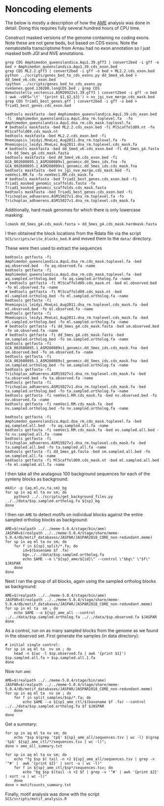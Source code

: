# Noncoding elements

The below is mostly a description of how the [AME](http://meme-suite.org/doc/ame.html) analysis was done in detail. Doing this requires fully several hundred hours of CPU time.

Construct masked versions of the genome containing no coding exons. Note these are not gene beds, but based on CDS exons. Note the nematostella transcriptome from Arnau had no exon annotation so I just masked both JGI and NVE annotations.

```
grep CDS Amphimedon_queenslandica.Aqu1.39.gff3 | convert2bed -i gff -o bed > Amphimedon_queenslandica.Aqu1.39.cds_exon.bed
grep CDS ML2.2.gff3 | convert2bed -i gff -o bed > ML2.2.cds_exon.bed
python ../scripts/genes_bed_to_cds_exons.py dd_Smed_v6.bed > dd_Smed_v6.cds_exon.bed
(python ../scripts/genes_bed_to_cds_exons.py nveGenes.good.130208.longCDS.bed ; grep CDS Nematostella_vectensis.ASM20922v1.39.gff3 | convert2bed -i gff -o bed | awk -vOFS='\t' '{print $1,$2,$3}') > nv_jgi_nve_merge.cds_mask.bed
grep CDS Triad1_best_genes.gff | convert2bed -i gff -o bed > Triad1_best_genes.cds_exon.bed

bedtools maskfasta -bed Amphimedon_queenslandica.Aqu1.39.cds_exon.bed -fi  Amphimedon_queenslandica.Aqu1.dna_rm.toplevel.fa  -fo Amphimedon_queenslandica.Aqu1.dna_rm.cds_mask.toplevel.fa
# bedtools maskfasta -bed ML2.2.cds_exon.bed -fi MlScaffold09.nt -fo MlScaffold09.cds_mask.nt
bedtools maskfasta -bed ML2.2.cds_exon.bed -fi Mnemiopsis_leidyi.MneLei_Aug2011.dna_rm.toplevel.fa -fo Mnemiopsis_leidyi.MneLei_Aug2011.dna_rm.toplevel.cds_mask.fa
# bedtools maskfasta -bed dd_Smed_v6.cds_exon.bed -fi dd_Smes_g4.fasta -fo dd_Smes_g4.cds_mask.fasta 
bedtools maskfasta -bed dd_Smed_v6.cds_exon.bed -fi GCA_002600895.1_ASM260089v1_genomic.dd_Smes_ids.fna -fo GCA_002600895.1_ASM260089v1_genomic.dd_Smes_ids.cds_mask.fna
bedtools maskfasta -bed nv_jgi_nve_merge.cds_mask.bed -fi nemVec1.RM.fa -fo nemVec1.RM.cds_mask.fa
# bedtools maskfasta -bed Triad1_best_genes.cds_exon.bed -fi Triad1_masked_genomic_scaffolds.fasta -fo Triad1_masked_genomic_scaffolds.cds_mask.fasta
bedtools maskfasta -bed Triad1_best_genes.cds_exon.bed -fi Trichoplax_adhaerens.ASM15027v1.dna_rm.toplevel.fa -fo Trichoplax_adhaerens.ASM15027v1.dna_rm.toplevel.cds_mask.fa
```

Additionally, hard mask genomes for which there is only lowercase masking:

```
lcmask dd_Smes_g4.cds_mask.fasta > dd_Smes_g4.cds_mask.hardmask.fasta
```

I then obtained the block locations from the Rdata file via the script `SCS/scripts/write_blocks_bed.R` and moved them to the `data/` directory.

These were then used to extract the sequences

```
bedtools getfasta -fi Amphimedon_queenslandica.Aqu1.dna_rm.cds_mask.toplevel.fa -bed aq.observed.bed  -fo aq.observed.fa -name
bedtools getfasta -fi Amphimedon_queenslandica.Aqu1.dna_rm.cds_mask.toplevel.fa -bed aq.sampled.ortholog.bed  -fo aq.sampled.ortholog.fa -name
# bedtools getfasta -fi MlScaffold09.cds_mask.nt -bed ml.observed.bed -fo ml.observed.fa -name
# bedtools getfasta -fi MlScaffold09.cds_mask.nt -bed ml.sampled.ortholog.bed -fo ml.sampled.ortholog.fa -name
bedtools getfasta -fi Mnemiopsis_leidyi.MneLei_Aug2011.dna_rm.toplevel.cds_mask.fa -bed ml.observed.bed -fo ml.observed.fa -name
bedtools getfasta -fi Mnemiopsis_leidyi.MneLei_Aug2011.dna_rm.toplevel.cds_mask.fa -bed ml.sampled.ortholog.bed -fo ml.sampled.ortholog.fa -name
# bedtools getfasta -fi dd_Smes_g4.cds_mask.fasta -bed sm.observed.bed -fo sm.observed.fa -name
# bedtools getfasta -fi dd_Smes_g4.cds_mask.fasta -bed sm.sampled.ortholog.bed -fo sm.sampled.ortholog.fa -name
bedtools getfasta -fi GCA_002600895.1_ASM260089v1_genomic.dd_Smes_ids.cds_mask.fna -bed sm.observed.bed -fo sm.observed.fa -name
bedtools getfasta -fi GCA_002600895.1_ASM260089v1_genomic.dd_Smes_ids.cds_mask.fna -bed sm.sampled.ortholog.bed -fo sm.sampled.ortholog.fa -name
bedtools getfasta -fi Trichoplax_adhaerens.ASM15027v1.dna_rm.toplevel.cds_mask.fa -bed ta.observed.bed -fo ta.observed.fa -name
bedtools getfasta -fi Trichoplax_adhaerens.ASM15027v1.dna_rm.toplevel.cds_mask.fa -bed ta.sampled.ortholog.bed -fo ta.sampled.ortholog.fa -name
bedtools getfasta -fi nemVec1.RM.cds_mask.fa -bed nv.observed.bed -fo nv.observed.fa -name
bedtools getfasta -fi nemVec1.RM.cds_mask.fa -bed nv.sampled.ortholog.bed -fo nv.sampled.ortholog.fa -name

bedtools getfasta -fi Amphimedon_queenslandica.Aqu1.dna_rm.cds_mask.toplevel.fa -bed aq.sampled.all.bed  -fo aq.sampled.all.fa -name
bedtools getfasta -fi nemVec1.RM.cds_mask.fa -bed nv.sampled.all.bed -fo nv.sampled.all.fa -name
bedtools getfasta -fi Trichoplax_adhaerens.ASM15027v1.dna_rm.toplevel.cds_mask.fa -bed ta.sampled.all.bed -fo ta.sampled.all.fa -name
bedtools getfasta -fi dd_Smes_g4.fasta -bed sm.sampled.all.bed -fo sm.sampled.all.fa -name
bedtools getfasta -fi MlScaffold09.cds_mask.nt -bed ml.sampled.all.bed -fo ml.sampled.all.fa -name
```


I then take all the analagous 100 background sequences for each of the synteny blocks as background:

```
mkdir -p {aq,ml,nv,ta,sm}_bg
for sp in aq ml ta nv sm; do 
    python3 ../../scripts/get_background_files.py ../../data/$sp.sampled.ortholog.fa ${sp}_bg
done
```

I then ran `AME` to detect motifs on individual blocks against the entire sampled ortholog blocks as background:

```
AME=$(realpath ../../meme-5.0.4/stage/bin/ame)
JASPAR=$(realpath ../../meme-5.0.4/stage/share/meme-5.0.4/db/motif_databases/JASPAR/JASPAR2018_CORE_non-redundant.meme)
for sp in aq ml ta nv sm; do 
    for f in ${sp}_split/*.fa; do 
        id=$(basename $f .fa)
        bg=../../data/$sp.sampled.ortholog.fa
        echo $AME --o \"${sp}_ame/${id}\" --control \"$bg\" \"$f\" $JASPAR
    done
done
```

Next I ran the group of all blocks, again using the sampled ortholog blocks as background:

```
AME=$(realpath ../../meme-5.0.4/stage/bin/ame)
JASPAR=$(realpath ../../meme-5.0.4/stage/share/meme-5.0.4/db/motif_databases/JASPAR/JASPAR2018_CORE_non-redundant.meme)
for sp in ml ta  sm ; do 
    echo $AME --o ${sp}_ame_all --control ../../data/$sp.sampled.ortholog.fa ../../data/$sp.observed.fa $JASPAR 
done
```

As a control, run on as many sampled blocks from the genome as we found in the observed set. First generate the samples (in data directory):

```
# initial single control:
for sp in aq ml ta  nv sm ; do 
    head -n $(wc -l $sp.observed.fa | awk '{print $1}') $sp.sampled.all.fa > $sp.sampled.all.1.fa
done
```

Now run `ame`:

```
AME=$(realpath ../../meme-5.0.4/stage/bin/ame)
JASPAR=$(realpath ../../meme-5.0.4/stage/share/meme-5.0.4/db/motif_databases/JASPAR/JASPAR2018_CORE_non-redundant.meme)
for sp in aq ml ta  nv sm ; do 
    for f in split_samples/$sp/*.fa; do
        echo $AME --o ${sp}_ame_ctl/$(basename $f .fa) --control ../../data/$sp.sampled.ortholog.fa $f $JASPAR 
    done
done
```

Get a summary:

```
for sp in aq ml ta nv sm; do 
    echo "$sp $(grep 'tp$' ${sp}_ame_all/sequences.tsv | wc -l) $(grep 'tp$' ${sp}_ame_ctl/*/sequences.tsv | wc -l)"; 
done > ame_all_summary.txt

for sp in aq ml ta nv sm; do 
    echo "fg $sp $( tail -n +2 ${sp}_ame_all/sequences.tsv | grep -v '^#' |  awk '{print $2}' | sort -u | wc -l)"
    for f in ${sp}_ame_ctl/$sp*/sequences.tsv; do 
        echo "bg $sp $(tail -n +2 $f | grep -v '^#' | awk '{print $2}' | sort -u | wc -l)"
    done
done > motifcounts_summary.txt
```

Finally, motif analysis was done with the script `SCS/scripts/motif_analysis.R`
